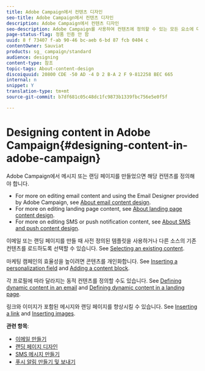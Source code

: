 ```yaml
---
title: Adobe Campaign에서 컨텐츠 디자인
seo-title: Adobe Campaign에서 컨텐츠 디자인
description: Adobe Campaign에서 컨텐츠 디자인
seo-description: Adobe Campaign를 사용하여 컨텐츠에 정의할 수 있는 모든 요소에 대해 알아봅니다.
page-status-flag: 정품 인증 안 함
uuid: 8 f 73407 f-ab 90-46 bc-aeb 6-bd 87 fcb 0404 c
contentOwner: Sauviat
products: sg_ campaign/standard
audience: designing
content-type: 참조
topic-tags: About-content-design
discoiquuid: 20800 CDE -50 AD -4 D 2 B-A 2 F 9-812258 BEC 665
internal: n
snippet: Y
translation-type: tm+mt
source-git-commit: b7df681c05c48dc1fc9873b1339fbc756e5e0f5f

---
```



# Designing content in Adobe Campaign{#designing-content-in-adobe-campaign}

Adobe Campaign에서 메시지 또는 랜딩 페이지를 만들었으면 해당 컨텐츠를 정의해야 합니다.

* For more on editing email content and using the Email Designer provided by Adobe Campaign, see [About email content design](../../designing/using/about-email-content-design.md).
* For more on editing landing page content, see [About landing page content design](../../designing/using/about-landing-page-content-design.md).
* For more on editing SMS or push notification content, see [About SMS and push content design](../../designing/using/about-sms-and-push-content-design.md).

이메일 또는 랜딩 페이지를 만들 때 사전 정의된 템플릿을 사용하거나 다른 소스의 기존 컨텐츠를 로드하도록 선택할 수 있습니다. See [Selecting an existing content](../../designing/using/selecting-an-existing-content.md).

마케팅 캠페인의 효율성을 높이려면 콘텐츠를 개인화합니다. See [Inserting a personalization field](../../designing/using/inserting-a-personalization-field.md) and [Adding a content block](../../designing/using/adding-a-content-block.md).

각 프로필에 따라 달라지는 동적 컨텐츠를 정의할 수도 있습니다. See [Defining dynamic content in an email](../../designing/using/defining-dynamic-content-in-an-email.md) and [Defining dynamic content in a landing page](../../designing/using/defining-dynamic-content-in-a-landing-page.md).

링크와 이미지가 포함된 메시지와 랜딩 페이지를 향상시킬 수 있습니다. See [Inserting a link](../../designing/using/inserting-a-link.md) and [Inserting images](../../designing/using/inserting-images.md).

**관련 항목**:

* [이메일 만들기](../../channels/using/creating-an-email.md)
* [랜딩 페이지 디자인](../../channels/using/designing-a-landing-page.md)
* [SMS 메시지 만들기](../../channels/using/creating-an-sms-message.md)
* [푸시 알림 만들기 및 보내기](../../channels/using/preparing-and-sending-a-push-notification.md)


